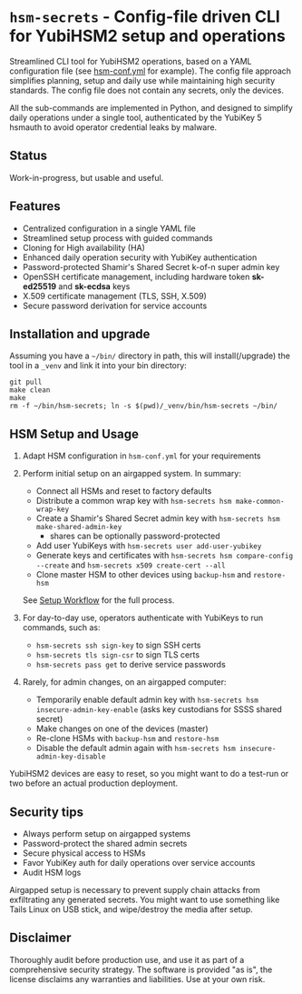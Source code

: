 # `hsm-secrets` - Config-file driven CLI for YubiHSM2 setup and operations

Streamlined CLI tool for YubiHSM2 operations, based on a YAML configuration file (see [hsm-conf.yml](hsm-conf.yml) for example). The config file approach simplifies planning, setup and daily use while maintaining high security standards. The config file does not contain any secrets, only the devices.

All the sub-commands are implemented in Python, and designed to simplify daily operations under a single tool, authenticated by the YubiKey 5 hsmauth to avoid operator credential leaks by malware.

## Status

Work-in-progress, but usable and useful.

## Features

- Centralized configuration in a single YAML file
- Streamlined setup process with guided commands
- Cloning for High availability (HA)
- Enhanced daily operation security with YubiKey authentication
- Password-protected Shamir's Shared Secret k-of-n super admin key
- OpenSSH certificate management, including hardware token **sk-ed25519** and **sk-ecdsa** keys
- X.509 certificate management (TLS, SSH, X.509)
- Secure password derivation for service accounts

## Installation and upgrade

Assuming you have a `~/bin/` directory in path, this will install(/upgrade) the
tool in a `_venv` and link it into your bin directory:

```
git pull
make clean
make
rm -f ~/bin/hsm-secrets; ln -s $(pwd)/_venv/bin/hsm-secrets ~/bin/
```

## HSM Setup and Usage

1. Adapt HSM configuration in `hsm-conf.yml` for your requirements

2. Perform initial setup on an airgapped system. In summary:
   - Connect all HSMs and reset to factory defaults
   - Distribute a common wrap key with `hsm-secrets hsm make-common-wrap-key`
   - Create a Shamir's Shared Secret admin key with `hsm-secrets hsm make-shared-admin-key`
     - shares can be optionally password-protected
   - Add user YubiKeys with `hsm-secrets user add-user-yubikey`
   - Generate keys and certificates with `hsm-secrets hsm compare-config --create` and `hsm-secrets x509 create-cert --all`
   - Clone master HSM to other devices using `backup-hsm` and `restore-hsm`

   See [Setup Workflow](doc/setup-workflow.md) for the full process.

3. For day-to-day use, operators authenticate with YubiKeys to run commands, such as:
   - `hsm-secrets ssh sign-key` to sign SSH certs
   - `hsm-secrets tls sign-csr` to sign TLS certs
   - `hsm-secrets pass get` to derive service passwords

4. Rarely, for admin changes, on an airgapped computer:
   - Temporarily enable default admin key with `hsm-secrets hsm insecure-admin-key-enable` (asks key custodians for SSSS shared secret)
   - Make changes on one of the devices (master)
   - Re-clone HSMs with `backup-hsm` and `restore-hsm`
   - Disable the default admin again with `hsm-secrets hsm insecure-admin-key-disable`

YubiHSM2 devices are easy to reset, so you might want to do a test-run or two before an actual production deployment.

## Security tips

- Always perform setup on airgapped systems
- Password-protect the shared admin secrets
- Secure physical access to HSMs
- Favor YubiKey auth for daily operations over service accounts
- Audit HSM logs

Airgapped setup is necessary to prevent supply chain attacks from exfiltrating any generated secrets.
You might want to use something like Tails Linux on USB stick, and wipe/destroy the media after setup.

## Disclaimer

Thoroughly audit before production use, and use it as part of a comprehensive security strategy.
The software is provided "as is", the license disclaims any warranties and liabilities. Use at your own risk.
